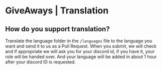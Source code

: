 # GiveAways | Translation

## How do you support translation?

Translate the language folder in the `/languages` file to the language you want and send it to us as a Pull Request. When you submit, we will check and if appropriate we will ask you for your discord id, if you have it, your role will be handed over. And your language will be added in about 1 hour after your discord ID is requested.
